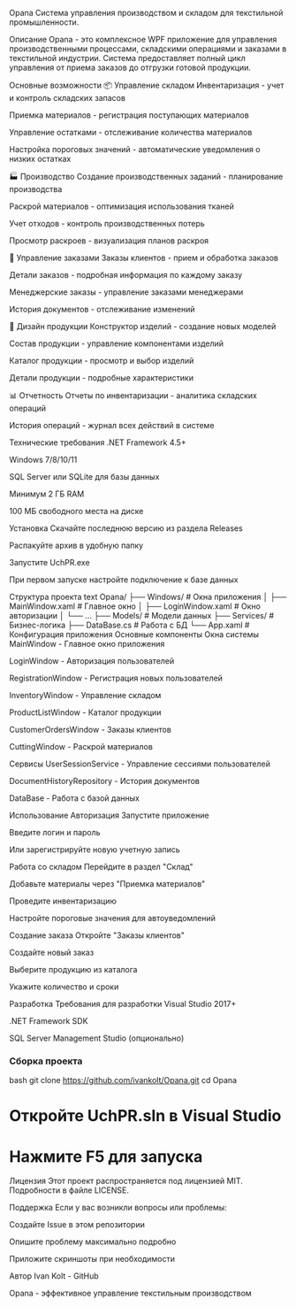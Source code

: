 Opana
Система управления производством и складом для текстильной промышленности.

Описание
Opana - это комплексное WPF приложение для управления производственными процессами, складскими операциями и заказами в текстильной индустрии. Система предоставляет полный цикл управления от приема заказов до отгрузки готовой продукции.

Основные возможности
📦 Управление складом
Инвентаризация - учет и контроль складских запасов

Приемка материалов - регистрация поступающих материалов

Управление остатками - отслеживание количества материалов

Настройка пороговых значений - автоматические уведомления о низких остатках

🏭 Производство
Создание производственных заданий - планирование производства

Раскрой материалов - оптимизация использования тканей

Учет отходов - контроль производственных потерь

Просмотр раскроев - визуализация планов раскроя

👥 Управление заказами
Заказы клиентов - прием и обработка заказов

Детали заказов - подробная информация по каждому заказу

Менеджерские заказы - управление заказами менеджерами

История документов - отслеживание изменений

🎨 Дизайн продукции
Конструктор изделий - создание новых моделей

Состав продукции - управление компонентами изделий

Каталог продукции - просмотр и выбор изделий

Детали продукции - подробные характеристики

📊 Отчетность
Отчеты по инвентаризации - аналитика складских операций

История операций - журнал всех действий в системе

Технические требования
.NET Framework 4.5+

Windows 7/8/10/11

SQL Server или SQLite для базы данных

Минимум 2 ГБ RAM

100 МБ свободного места на диске

Установка
Скачайте последнюю версию из раздела Releases

Распакуйте архив в удобную папку

Запустите UchPR.exe

При первом запуске настройте подключение к базе данных

Структура проекта
text
Opana/
├── Windows/              # Окна приложения
│   ├── MainWindow.xaml   # Главное окно
│   ├── LoginWindow.xaml  # Окно авторизации
│   └── ...
├── Models/               # Модели данных
├── Services/             # Бизнес-логика
├── DataBase.cs          # Работа с БД
└── App.xaml             # Конфигурация приложения
Основные компоненты
Окна системы
MainWindow - Главное окно приложения

LoginWindow - Авторизация пользователей

RegistrationWindow - Регистрация новых пользователей

InventoryWindow - Управление складом

ProductListWindow - Каталог продукции

CustomerOrdersWindow - Заказы клиентов

CuttingWindow - Раскрой материалов

Сервисы
UserSessionService - Управление сессиями пользователей

DocumentHistoryRepository - История документов

DataBase - Работа с базой данных

Использование
Авторизация
Запустите приложение

Введите логин и пароль

Или зарегистрируйте новую учетную запись

Работа со складом
Перейдите в раздел "Склад"

Добавьте материалы через "Приемка материалов"

Проведите инвентаризацию

Настройте пороговые значения для автоуведомлений

Создание заказа
Откройте "Заказы клиентов"

Создайте новый заказ

Выберите продукцию из каталога

Укажите количество и сроки

Разработка
Требования для разработки
Visual Studio 2017+

.NET Framework SDK

SQL Server Management Studio (опционально)

### Сборка проекта
bash
git clone https://github.com/ivankolt/Opana.git
cd Opana
# Откройте UchPR.sln в Visual Studio
# Нажмите F5 для запуска
Лицензия
Этот проект распространяется под лицензией MIT. Подробности в файле LICENSE.

Поддержка
Если у вас возникли вопросы или проблемы:

Создайте Issue в этом репозитории

Опишите проблему максимально подробно

Приложите скриншоты при необходимости

Автор
Ivan Kolt - GitHub

Opana - эффективное управление текстильным производством
